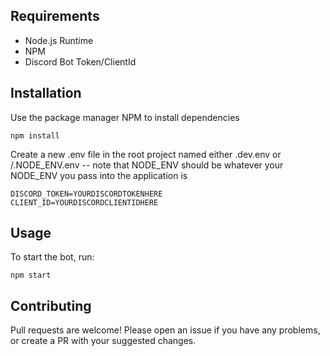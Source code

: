 ## Requirements
* Node.js Runtime
* NPM
* Discord Bot Token/ClientId

## Installation
Use the package manager NPM to install dependencies
```
npm install
```

Create a new .env file in the root project named either .dev.env or /.NODE_ENV.env -- note that NODE_ENV should be whatever your NODE_ENV you pass into the application is

```env
DISCORD_TOKEN=YOURDISCORDTOKENHERE
CLIENT_ID=YOURDISCORDCLIENTIDHERE
```

## Usage

To start the bot, run:

```
npm start
```

## Contributing

Pull requests are welcome! Please open an issue if you have any problems, or create a PR with your suggested changes.

